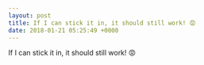 ```yaml
---
layout: post
title: If I can stick it in, it should still work! 😡
date: 2018-01-21 05:25:49 +0000
---
```


If I can stick it in, it should still work! 😡


